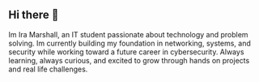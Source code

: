 ## Hi there 👋
Im Ira Marshall, an IT student passionate about technology and problem solving.
Im currently building my foundation in networking, systems, and security while working toward a future career in cybersecurity.
Always learning, always curious, and excited to grow through hands on projects and real life challenges. 
<!--
**Ira-ZM/Ira-ZM** is a ✨ _special_ ✨ repository because its `README.md` (this file) appears on your GitHub profile.

Here are some ideas to get you started:

## 🚀 About me
- 🏫 Studying **Information Technology** with a focus on security
- 🌱 Currently learning: **Networking, Linux, Python, and cybersecurity basics
- 💬 Ask me about: **IT fundamentals, troubleshooting, and my journey of learning
- 📫 How to reach me:  Email:IraMarshall1@icloud.com

## 🧰 Tech Stack
![python] 
![linux]
![Networking]
![Github]

##📊 Github Stats


##🌠 Featured projects


✔️ From Ira-ZM (https://github.com/Ira-ZM/Ira-ZM/edit/main/README.md)
-->
